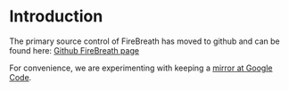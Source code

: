 # Introduction #

The primary source control of FireBreath has moved to github and can be found here: [Github FireBreath page](https://github.com/firebreath/FireBreath)

For convenience, we are experimenting with keeping a [mirror at Google Code](http://code.google.com/p/firebreath/source/list).
